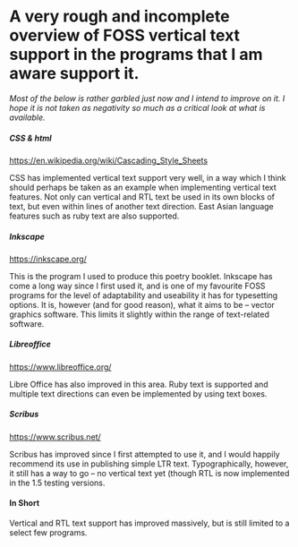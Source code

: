 # A very rough and incomplete overview of FOSS vertical text support in the programs that I am aware support it.

*Most of the below is rather garbled just now and I intend to improve on it. I hope it is not taken as negativity so much as a critical look at what is available.*

##### CSS & html
https://en.wikipedia.org/wiki/Cascading_Style_Sheets

CSS has implemented vertical text support very well, in a way which I think should perhaps be taken as an example when implementing vertical text features. Not only can vertical and RTL text be used in its own blocks of text, but even within lines of another text direction. East Asian language features such as ruby text are also supported.

##### Inkscape
https://inkscape.org/

This is the program I used to produce this poetry booklet. Inkscape has come a long way since I first used it, and is one of my favourite FOSS programs for the level of adaptability and useability it has for typesetting options. It is, however (and for good reason), what it aims to be – vector graphics software. This limits it slightly within the range of text-related software.

##### Libreoffice
https://www.libreoffice.org/

Libre Office has also improved in this area. Ruby text is supported and multiple text directions can even be implemented by using text boxes.

##### Scribus
https://www.scribus.net/

Scribus has improved since I first attempted to use it, and I would happily recommend its use in publishing simple LTR text. Typographically, however, it still has a way to go – no vertical text yet (though RTL is now implemented in the 1.5 testing versions.

#### In Short

Vertical and RTL text support has improved massively, but is still limited to a select few programs.
